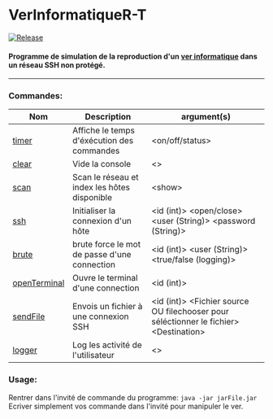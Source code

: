 # VerInformatiqueR-T
[![Release](https://jitpack.io/v/guedesite/VerInformatiqueR-T.svg)](https://jitpack.io/#guedesite/VersInformatiqueR-T)

#### Programme de simulation de la reproduction d'un [ver informatique](https://fr.wikipedia.org/wiki/Ver_informatique) dans un réseau SSH non protégé.
---
### Commandes:
| Nom    | Description | argument(s) |
| ----    | ---------- | -----------  |
| [timer](https://github.com/guedesite/VersInformatiqueR-T/blob/main/src/fr/guedesite/vinfo/cmd/timer.java)               | Affiche le temps d'éxécution des commandes | &lt;on/off/status&gt; |
| [clear](https://github.com/guedesite/VersInformatiqueR-T/blob/main/src/fr/guedesite/vinfo/cmd/clear.java)               | Vide la console | &lt;&gt; |
| [scan](https://github.com/guedesite/VersInformatiqueR-T/blob/main/src/fr/guedesite/vinfo/cmd/scan.java)                 | Scan le réseau et index les hôtes disponible | &lt;show&gt; |
| [ssh](https://github.com/guedesite/VersInformatiqueR-T/blob/main/src/fr/guedesite/vinfo/cmd/ssh.java)                   | Initialiser la connexion d'un hôte | &lt;id (int)&gt; &lt;open/close&gt; &lt;user (String)&gt; &lt;password (String)&gt; |
| [brute](https://github.com/guedesite/VersInformatiqueR-T/blob/main/src/fr/guedesite/vinfo/cmd/brute.java)               | brute force le mot de passe d'une connection | &lt;id (int)&gt; &lt;user (String)&gt; &lt;true/false (logging)&gt; |
| [openTerminal](https://github.com/guedesite/VersInformatiqueR-T/blob/main/src/fr/guedesite/vinfo/cmd/openTerminal.java) | Ouvre le terminal d'une connection | &lt;id (int)&gt; |
| [sendFile](https://github.com/guedesite/VersInformatiqueR-T/blob/main/src/fr/guedesite/vinfo/cmd/sendFile.java)         | Envois un fichier à une connexion SSH | &lt;id (int)&gt; &lt;Fichier source OU filechooser pour séléctionner le fichier&gt; &lt;Destination&gt;|
| [logger](https://github.com/guedesite/VersInformatiqueR-T/blob/main/src/fr/guedesite/vinfo/cmd/logger.java)             | Log les activité de l'utilisateur | &lt;&gt; |

### Usage:
Rentrer dans l'invité de commande du programme:
```java -jar jarFile.jar```
Ecriver simplement vos commande dans l'invité pour manipuler le ver.
